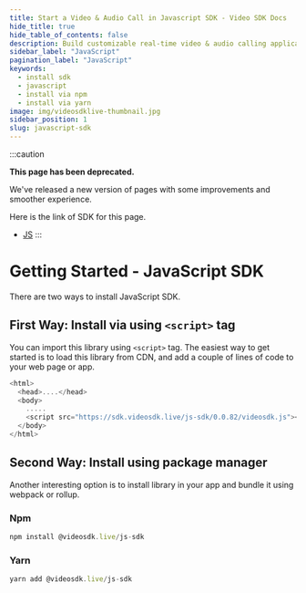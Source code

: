 ```yaml
---
title: Start a Video & Audio Call in Javascript SDK - Video SDK Docs
hide_title: true
hide_table_of_contents: false
description: Build customizable real-time video & audio calling applications in Javascript SDK using Video SDK add live Video & Audio conferencing to your applications.
sidebar_label: "JavaScript"
pagination_label: "JavaScript"
keywords:
  - install sdk
  - javascript
  - install via npm
  - install via yarn
image: img/videosdklive-thumbnail.jpg
sidebar_position: 1
slug: javascript-sdk
---
```


:::caution

**This page has been deprecated.**

We've released a new version of pages with some improvements and smoother experience.

Here is the link of SDK for this page.

- [JS](/javascript/guide/video-and-audio-calling-api-sdk/javascript-sdk)
  :::

# Getting Started - JavaScript SDK

There are two ways to install JavaScript SDK.

## First Way: Install via using `<script>` tag

You can import this library using `<script>` tag. The easiest way to get started is to load this library from CDN, and add a couple of lines of code to your web page or app.

```js title="Install via <script>"
<html>
  <head>....</head>
  <body>
    .....
    <script src="https://sdk.videosdk.live/js-sdk/0.0.82/videosdk.js"></script>
  </body>
</html>
```

## Second Way: Install using package manager

Another interesting option is to install library in your app and bundle it using webpack or rollup.

### Npm

```js
npm install @videosdk.live/js-sdk
```

### Yarn

```js
yarn add @videosdk.live/js-sdk
```
